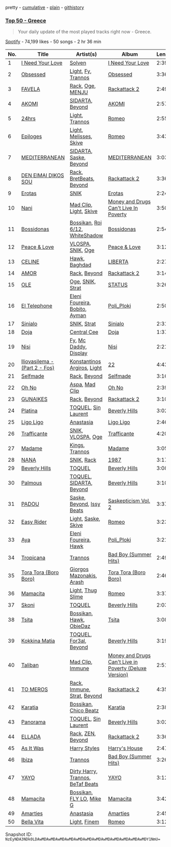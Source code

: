 pretty - [cumulative](/playlists/cumulative/37i9dQZEVXbJqdarpmTJDL.md) - [plain](/playlists/plain/37i9dQZEVXbJqdarpmTJDL) - [githistory](https://github.githistory.xyz/mackorone/spotify-playlist-archive/blob/main/playlists/plain/37i9dQZEVXbJqdarpmTJDL)

### [Top 50 \- Greece](https://open.spotify.com/playlist/37i9dQZEVXbJqdarpmTJDL)

> Your daily update of the most played tracks right now \- Greece.

[Spotify](https://open.spotify.com/user/spotify) - 74,199 likes - 50 songs - 2 hr 36 min

| No. | Title | Artist(s) | Album | Length |
|---|---|---|---|---|
| 1 | [I Need Your Love](https://open.spotify.com/track/5kl3mR1jZFE4y17rk2pzz6) | [Solven](https://open.spotify.com/artist/5pVJy0HEoSMAUOppxBJXZd) | [I Need Your Love](https://open.spotify.com/album/6qUufIa4ehWn84oTWIm0Tj) | 2:39 |
| 2 | [Obsessed](https://open.spotify.com/track/29kTgA9pGo9RYwhED65ZrS) | [Light](https://open.spotify.com/artist/1UdbiTrv73Dp7F0s3OHmn2), [Fy](https://open.spotify.com/artist/0WxSlQlue0fq99fXfGBmxA), [Trannos](https://open.spotify.com/artist/6WzxopGY3sy97IeNFaDELc) | [Obsessed](https://open.spotify.com/album/3HX0kjaTKaBiwaBhlZbGNc) | 3:36 |
| 3 | [FAVELA](https://open.spotify.com/track/0OyiXp4CdjqOYDSpzgfEx7) | [Rack](https://open.spotify.com/artist/6YYOTK6Qyv6PuFipPxCCoe), [Oge](https://open.spotify.com/artist/5NFeyNwaFGFHFycOg6zvs9), [MENJU](https://open.spotify.com/artist/0LEXmZvtgBqS9MZgqpLU6f) | [Rackattack 2](https://open.spotify.com/album/2d5prllsnc3IMl0IHIpsw8) | 2:49 |
| 4 | [AKOMI](https://open.spotify.com/track/5dKi5wRWzTPWHmUxpq96Hf) | [SIDARTA](https://open.spotify.com/artist/3jPN2U65cMPzvozEBue5zp), [Beyond](https://open.spotify.com/artist/7KcIok6StqYSedgtjmtsqP) | [AKOMI](https://open.spotify.com/album/22oawTZSHDtZmhKSESCxzE) | 2:57 |
| 5 | [24hrs](https://open.spotify.com/track/2QDibAx72jveQXPBXOKjx2) | [Light](https://open.spotify.com/artist/1UdbiTrv73Dp7F0s3OHmn2), [Trannos](https://open.spotify.com/artist/6WzxopGY3sy97IeNFaDELc) | [Romeo](https://open.spotify.com/album/2OnQLL9RttxYadI0WMt5MU) | 2:55 |
| 6 | [Epiloges](https://open.spotify.com/track/5btENPtD4TAjRGkC4IXafe) | [Light](https://open.spotify.com/artist/1UdbiTrv73Dp7F0s3OHmn2), [Melisses](https://open.spotify.com/artist/2ra3quFhImLyv0c9XTnWFl), [Skive](https://open.spotify.com/artist/1zDXh0x75B4zPVsAHDuTnO) | [Romeo](https://open.spotify.com/album/2OnQLL9RttxYadI0WMt5MU) | 3:43 |
| 7 | [MEDITERRANEAN](https://open.spotify.com/track/29GUBTed1wOd9TGkNYgz1n) | [SIDARTA](https://open.spotify.com/artist/3jPN2U65cMPzvozEBue5zp), [Saske](https://open.spotify.com/artist/1LxWE4LOhnqeaAx2tVUK6p), [Beyond](https://open.spotify.com/artist/7KcIok6StqYSedgtjmtsqP) | [MEDITERRANEAN](https://open.spotify.com/album/6zKMZiFmgQC6GKiLMFtuyY) | 3:03 |
| 8 | [DEN EIMAI DIKOS SOU](https://open.spotify.com/track/7I6fZpYaW9BjlXJEKFL1Su) | [Rack](https://open.spotify.com/artist/6YYOTK6Qyv6PuFipPxCCoe), [BretBeats](https://open.spotify.com/artist/081tiewtqFki2X2zWMzQGR), [Beyond](https://open.spotify.com/artist/7KcIok6StqYSedgtjmtsqP) | [Rackattack 2](https://open.spotify.com/album/2d5prllsnc3IMl0IHIpsw8) | 3:36 |
| 9 | [Erotas](https://open.spotify.com/track/1O4LjNjQxnzqECfTKGkko6) | [SNIK](https://open.spotify.com/artist/6wN4QyhoM6fN49kEB25rnl) | [Erotas](https://open.spotify.com/album/20dFOE5kiBCmzEf0GXrXqu) | 2:24 |
| 10 | [Nani](https://open.spotify.com/track/61BaxNqs8df4B4Vtndb9DE) | [Mad Clip](https://open.spotify.com/artist/3KcZf8BFeFBtnGyOZmUggd), [Light](https://open.spotify.com/artist/1UdbiTrv73Dp7F0s3OHmn2), [Skive](https://open.spotify.com/artist/1zDXh0x75B4zPVsAHDuTnO) | [Money and Drugs Can't Live In Poverty](https://open.spotify.com/album/4Q0nPhizN3vwTyzlvskQkC) | 3:50 |
| 11 | [Bossidonas](https://open.spotify.com/track/5tbMaO9qbA9dMQnoOtRAUR) | [Bossikan](https://open.spotify.com/artist/2Iy8kK89T3l62dJcAkflqM), [Roi 6/12](https://open.spotify.com/artist/1yBH6dqnD6xzSeCjXp9pKm), [WhiteShadow](https://open.spotify.com/artist/0lNfBIsR4PHDhcqyNd2PXw) | [Bossidonas](https://open.spotify.com/album/6BTux1NBoVY2xl7QGwkOMt) | 2:54 |
| 12 | [Peace & Love](https://open.spotify.com/track/467wh09QD0F7PhVSzxmN0M) | [VLOSPA](https://open.spotify.com/artist/5VzicjuhIv0IwMz15hEORa), [SNIK](https://open.spotify.com/artist/6wN4QyhoM6fN49kEB25rnl), [Oge](https://open.spotify.com/artist/5NFeyNwaFGFHFycOg6zvs9) | [Peace & Love](https://open.spotify.com/album/5l2gdvt4jj5zLGOsVLHNRZ) | 3:12 |
| 13 | [CELINE](https://open.spotify.com/track/2oAoWaGzQeq8JMywmukQ8J) | [Hawk](https://open.spotify.com/artist/0vUcZVCNG7i5OV0zb8Icfw), [Baghdad](https://open.spotify.com/artist/5XABVWdxtyuupsE2YUGrma) | [LIBERTA](https://open.spotify.com/album/049c0BOb2WWKTE7QoSZr2F) | 2:27 |
| 14 | [AMOR](https://open.spotify.com/track/1OGTkqFF8EmYZvDLuHAXsw) | [Rack](https://open.spotify.com/artist/6YYOTK6Qyv6PuFipPxCCoe), [Beyond](https://open.spotify.com/artist/7KcIok6StqYSedgtjmtsqP) | [Rackattack 2](https://open.spotify.com/album/2d5prllsnc3IMl0IHIpsw8) | 3:14 |
| 15 | [OLE](https://open.spotify.com/track/2G9iZhy22NiEkyAeKtKIXC) | [Oge](https://open.spotify.com/artist/5NFeyNwaFGFHFycOg6zvs9), [SNIK](https://open.spotify.com/artist/6wN4QyhoM6fN49kEB25rnl), [Strat](https://open.spotify.com/artist/48h12D3cJbqfn1ReVL9qbw) | [STATUS](https://open.spotify.com/album/3o4jrfejp2xzBi41YSwMrP) | 3:26 |
| 16 | [El Telephone](https://open.spotify.com/track/1zB8iM97STLlKaweWhtasO) | [Eleni Foureira](https://open.spotify.com/artist/39E15l8zeCDYpSZwFNX4G2), [Bobito](https://open.spotify.com/artist/7Ktyjh9YMAD3YZYF7pyHdm), [Ayman](https://open.spotify.com/artist/6ONMIIeGOgkflffHvKLe0M) | [Poli\_Ploki](https://open.spotify.com/album/79cEtUvXntL05SIK3YJiH8) | 2:50 |
| 17 | [Sinialo](https://open.spotify.com/track/1l3SxOyTfhdtHw9V4HGTzz) | [SNIK](https://open.spotify.com/artist/6wN4QyhoM6fN49kEB25rnl), [Strat](https://open.spotify.com/artist/48h12D3cJbqfn1ReVL9qbw) | [Sinialo](https://open.spotify.com/album/5QCD6BmCN4K6u2fs4L5aWq) | 2:31 |
| 18 | [Doja](https://open.spotify.com/track/3LtpKP5abr2qqjunvjlX5i) | [Central Cee](https://open.spotify.com/artist/5H4yInM5zmHqpKIoMNAx4r) | [Doja](https://open.spotify.com/album/6oECjagksATHu2UaclXrq1) | 1:37 |
| 19 | [Nisi](https://open.spotify.com/track/2xdG3MPGdmb2u57RKwQF34) | [Fy](https://open.spotify.com/artist/0WxSlQlue0fq99fXfGBmxA), [Mc Daddy](https://open.spotify.com/artist/3wuLkQuhEoK7byB0cfCCWT), [Display](https://open.spotify.com/artist/2h5alBjyxfubD2ci4vSc28) | [Nisi](https://open.spotify.com/album/1P9koamky66z8HlFHX5avf) | 2:21 |
| 20 | [Iliovasilema \- \(Part 2 \- Fos\)](https://open.spotify.com/track/3gMkuoFyby1uUf7rR7y8Km) | [Konstantinos Argiros](https://open.spotify.com/artist/5YquORfLTx6nWMlBzJstx7), [Light](https://open.spotify.com/artist/1UdbiTrv73Dp7F0s3OHmn2) | [22](https://open.spotify.com/album/6OqLxDFzcx4KrOsxZxG3VC) | 4:43 |
| 21 | [Selfmade](https://open.spotify.com/track/2ZrtlDFHOqPVN3fBJyvoaH) | [Rack](https://open.spotify.com/artist/6YYOTK6Qyv6PuFipPxCCoe), [Beyond](https://open.spotify.com/artist/7KcIok6StqYSedgtjmtsqP) | [Selfmade](https://open.spotify.com/album/3pWSjNC6ZiQ4xAwXqyd46T) | 3:16 |
| 22 | [Oh No](https://open.spotify.com/track/259d0kioJeWhOXnNBMyV0B) | [Aspa](https://open.spotify.com/artist/1dxuhrh05CDzJtEc9qEc3N), [Mad Clip](https://open.spotify.com/artist/3KcZf8BFeFBtnGyOZmUggd) | [Oh No](https://open.spotify.com/album/5hqZJensJuD1lNAmrFYyD4) | 2:39 |
| 23 | [GUNAIKES](https://open.spotify.com/track/4T0tIX6y3Lo8uKIUkwPSqw) | [Rack](https://open.spotify.com/artist/6YYOTK6Qyv6PuFipPxCCoe), [Beyond](https://open.spotify.com/artist/7KcIok6StqYSedgtjmtsqP) | [Rackattack 2](https://open.spotify.com/album/2d5prllsnc3IMl0IHIpsw8) | 3:10 |
| 24 | [Platina](https://open.spotify.com/track/0qQiT7KDAZGP1WdkWvqNah) | [TOQUEL](https://open.spotify.com/artist/7AWAljMatr7bxddF4kWzXG), [Sin Laurent](https://open.spotify.com/artist/6OBgaDVTONTa4rkGpE7sVE) | [Beverly Hills](https://open.spotify.com/album/2VntvMP9WSDqPXlsFAbhKW) | 3:02 |
| 25 | [Ligo Ligo](https://open.spotify.com/track/4ba3bmE2i6SvEXIaJYhUoJ) | [Anastasia](https://open.spotify.com/artist/2FTua3TeIGnmQQrN80DinP) | [Ligo Ligo](https://open.spotify.com/album/1vRQu7kPciIGfVhWABjTnN) | 2:46 |
| 26 | [Trafficante](https://open.spotify.com/track/4sHGVE7twEnFddJ3DqyWXs) | [SNIK](https://open.spotify.com/artist/6wN4QyhoM6fN49kEB25rnl), [VLOSPA](https://open.spotify.com/artist/5VzicjuhIv0IwMz15hEORa), [Oge](https://open.spotify.com/artist/5NFeyNwaFGFHFycOg6zvs9) | [Trafficante](https://open.spotify.com/album/0srJiVl5KXjpP3fFioNcu6) | 4:20 |
| 27 | [Madame](https://open.spotify.com/track/3KNWjZgf92VwvWAselZ6sP) | [Kings](https://open.spotify.com/artist/72zZ87G4L9Lfx0mstygJVE), [Trannos](https://open.spotify.com/artist/6WzxopGY3sy97IeNFaDELc) | [Madame](https://open.spotify.com/album/4TTT9iRgJzF4HV4N5xv8Tc) | 3:05 |
| 28 | [NANA](https://open.spotify.com/track/7hVXZVcmpcHq1DJ05dnFZK) | [SNIK](https://open.spotify.com/artist/6wN4QyhoM6fN49kEB25rnl), [Rack](https://open.spotify.com/artist/6YYOTK6Qyv6PuFipPxCCoe) | [1987](https://open.spotify.com/album/0tIrawhAe8o5l0kU66hVi4) | 3:17 |
| 29 | [Beverly Hills](https://open.spotify.com/track/5j2qq0EBEAceOdff92l4qZ) | [TOQUEL](https://open.spotify.com/artist/7AWAljMatr7bxddF4kWzXG) | [Beverly Hills](https://open.spotify.com/album/2VntvMP9WSDqPXlsFAbhKW) | 3:08 |
| 30 | [Palmous](https://open.spotify.com/track/0PUzUn6NlCsVeomsUg9SKx) | [TOQUEL](https://open.spotify.com/artist/7AWAljMatr7bxddF4kWzXG), [SIDARTA](https://open.spotify.com/artist/3jPN2U65cMPzvozEBue5zp), [Beyond](https://open.spotify.com/artist/7KcIok6StqYSedgtjmtsqP) | [Beverly Hills](https://open.spotify.com/album/2VntvMP9WSDqPXlsFAbhKW) | 3:10 |
| 31 | [PADOU](https://open.spotify.com/track/27GSRTfL7fEnLAEr3fB5YX) | [Saske](https://open.spotify.com/artist/1LxWE4LOhnqeaAx2tVUK6p), [Beyond](https://open.spotify.com/artist/7KcIok6StqYSedgtjmtsqP), [Issy Beats](https://open.spotify.com/artist/7yAdGEvj8DeiAeBuFUeU5o) | [Saskepticism Vol\. 2](https://open.spotify.com/album/3Ai3ffKaiKXsDXntUon5nP) | 3:37 |
| 32 | [Easy Rider](https://open.spotify.com/track/5WbxlSohobSgmQm8osl5Ht) | [Light](https://open.spotify.com/artist/1UdbiTrv73Dp7F0s3OHmn2), [Saske](https://open.spotify.com/artist/1LxWE4LOhnqeaAx2tVUK6p), [Skive](https://open.spotify.com/artist/1zDXh0x75B4zPVsAHDuTnO) | [Romeo](https://open.spotify.com/album/2OnQLL9RttxYadI0WMt5MU) | 3:23 |
| 33 | [Aya](https://open.spotify.com/track/1oa2VjfQHY3jOMhr4INBOf) | [Eleni Foureira](https://open.spotify.com/artist/39E15l8zeCDYpSZwFNX4G2), [Hawk](https://open.spotify.com/artist/0vUcZVCNG7i5OV0zb8Icfw) | [Poli\_Ploki](https://open.spotify.com/album/79cEtUvXntL05SIK3YJiH8) | 3:21 |
| 34 | [Tropicana](https://open.spotify.com/track/1ob6WCVuZIO5qk7jiRrHjn) | [Trannos](https://open.spotify.com/artist/6WzxopGY3sy97IeNFaDELc) | [Bad Boy \(Summer Hits\)](https://open.spotify.com/album/21rySo430y5dVWknVK0JAB) | 2:49 |
| 35 | [Tora Tora \(Boro Boro\)](https://open.spotify.com/track/4N7UpiOnVCysT8K3QqK9Me) | [Giorgos Mazonakis](https://open.spotify.com/artist/1gyBRbQACz4JJX2HRROigK), [Arash](https://open.spotify.com/artist/7hQmAXAzWI6D350VTgkKTG) | [Tora Tora \(Boro Boro\)](https://open.spotify.com/album/0fzbLBpbGXvRPpBlL1BZqC) | 2:46 |
| 36 | [Mamacita](https://open.spotify.com/track/4Wsom89nrtQXcK8xPGoViM) | [Light](https://open.spotify.com/artist/1UdbiTrv73Dp7F0s3OHmn2), [Thug Slime](https://open.spotify.com/artist/2CeSpJpSDU42CUgPdGfyo0) | [Romeo](https://open.spotify.com/album/2OnQLL9RttxYadI0WMt5MU) | 3:37 |
| 37 | [Skoni](https://open.spotify.com/track/6YfzfBiC4dpF5yv63QcLCY) | [TOQUEL](https://open.spotify.com/artist/7AWAljMatr7bxddF4kWzXG) | [Beverly Hills](https://open.spotify.com/album/2VntvMP9WSDqPXlsFAbhKW) | 2:03 |
| 38 | [Tsita](https://open.spotify.com/track/0Q0HGJc5PLw5ABsd5KADM9) | [Bossikan](https://open.spotify.com/artist/2Iy8kK89T3l62dJcAkflqM), [Hawk](https://open.spotify.com/artist/0vUcZVCNG7i5OV0zb8Icfw), [ObieDaz](https://open.spotify.com/artist/08GTkgJXi9tedLqjbLDLCP) | [Tsita](https://open.spotify.com/album/7ImiVNw05hIoKB1QaC7Zij) | 3:08 |
| 39 | [Kokkina Matia](https://open.spotify.com/track/3QGiHTjiRmfsOT3VoLhiCn) | [TOQUEL](https://open.spotify.com/artist/7AWAljMatr7bxddF4kWzXG), [For3al](https://open.spotify.com/artist/11fgryy3efAf6uY7OOzGDV), [Beyond](https://open.spotify.com/artist/7KcIok6StqYSedgtjmtsqP) | [Beverly Hills](https://open.spotify.com/album/2VntvMP9WSDqPXlsFAbhKW) | 3:19 |
| 40 | [Taliban](https://open.spotify.com/track/2M2wwA79VaXCrbxradT3VV) | [Mad Clip](https://open.spotify.com/artist/3KcZf8BFeFBtnGyOZmUggd), [Immune](https://open.spotify.com/artist/7bg4UOzqHiULOABzTycGyX) | [Money and Drugs Can't Live in Poverty \(Deluxe Version\)](https://open.spotify.com/album/3FmU169FLMfnRt9vEronwN) | 2:51 |
| 41 | [TO MEROS](https://open.spotify.com/track/6wpJx3bMzAWaPkhPAV54WF) | [Rack](https://open.spotify.com/artist/6YYOTK6Qyv6PuFipPxCCoe), [Immune](https://open.spotify.com/artist/7bg4UOzqHiULOABzTycGyX), [Strat](https://open.spotify.com/artist/48h12D3cJbqfn1ReVL9qbw), [Beyond](https://open.spotify.com/artist/7KcIok6StqYSedgtjmtsqP) | [Rackattack 2](https://open.spotify.com/album/2d5prllsnc3IMl0IHIpsw8) | 4:35 |
| 42 | [Karatia](https://open.spotify.com/track/78nfY5wYgSi0wiJYTGvB1E) | [Bossikan](https://open.spotify.com/artist/2Iy8kK89T3l62dJcAkflqM), [Chico Beatz](https://open.spotify.com/artist/00TgUofD51utqGzkMdAbWY) | [Karatia](https://open.spotify.com/album/52uQjL2vrygtoXhFmn6qru) | 2:38 |
| 43 | [Panorama](https://open.spotify.com/track/21xcnEC8ZIr8nTtI8xyDeS) | [TOQUEL](https://open.spotify.com/artist/7AWAljMatr7bxddF4kWzXG), [Sin Laurent](https://open.spotify.com/artist/6OBgaDVTONTa4rkGpE7sVE) | [Beverly Hills](https://open.spotify.com/album/2VntvMP9WSDqPXlsFAbhKW) | 3:02 |
| 44 | [ELLADA](https://open.spotify.com/track/4gIrrbZWOT4zqx8V7yvHem) | [Rack](https://open.spotify.com/artist/6YYOTK6Qyv6PuFipPxCCoe), [ZEN](https://open.spotify.com/artist/4feorXuRwMimj0XFf24gUe), [Beyond](https://open.spotify.com/artist/7KcIok6StqYSedgtjmtsqP) | [Rackattack 2](https://open.spotify.com/album/2d5prllsnc3IMl0IHIpsw8) | 3:36 |
| 45 | [As It Was](https://open.spotify.com/track/4Dvkj6JhhA12EX05fT7y2e) | [Harry Styles](https://open.spotify.com/artist/6KImCVD70vtIoJWnq6nGn3) | [Harry's House](https://open.spotify.com/album/5r36AJ6VOJtp00oxSkBZ5h) | 2:47 |
| 46 | [Ibiza](https://open.spotify.com/track/1I8WeuAQ7UAfLZiExVRiKt) | [Trannos](https://open.spotify.com/artist/6WzxopGY3sy97IeNFaDELc) | [Bad Boy \(Summer Hits\)](https://open.spotify.com/album/21rySo430y5dVWknVK0JAB) | 3:26 |
| 47 | [YAYO](https://open.spotify.com/track/33jP6Ib6JDWNmQI84YHhzD) | [Dirty Harry](https://open.spotify.com/artist/7BXe1v4YJm7R5wg2ioeA1q), [Trannos](https://open.spotify.com/artist/6WzxopGY3sy97IeNFaDELc), [BeTaf Beats](https://open.spotify.com/artist/5qDpS8QhKjNRZ6aRrcpY1Z) | [YAYO](https://open.spotify.com/album/60aBoG9g01uv2EqQDaauDg) | 3:12 |
| 48 | [Mamacita](https://open.spotify.com/track/6yX6XrUgaES6HDOYRbQIOc) | [Bossikan](https://open.spotify.com/artist/2Iy8kK89T3l62dJcAkflqM), [FLY LO](https://open.spotify.com/artist/1zeAbUJAbLOWeYpgRVnYmu), [Mike G](https://open.spotify.com/artist/7zYmrye7LvmpMkfHWrENu9) | [Mamacita](https://open.spotify.com/album/6gtVR30UwdVsyLEvavxg8n) | 3:42 |
| 49 | [Amarties](https://open.spotify.com/track/7AaxFtkinG6n5fw6ZUuxHE) | [Anastasia](https://open.spotify.com/artist/2FTua3TeIGnmQQrN80DinP) | [Amarties](https://open.spotify.com/album/0NkYD3ByHYn3i0iTMPzHHu) | 2:45 |
| 50 | [Bella Vita](https://open.spotify.com/track/5RgDsqAkTC4BVcjvM7yfQ8) | [Light](https://open.spotify.com/artist/1UdbiTrv73Dp7F0s3OHmn2), [Finem](https://open.spotify.com/artist/4BdukbROt8qmkffXOpDW50) | [Romeo](https://open.spotify.com/album/2OnQLL9RttxYadI0WMt5MU) | 3:12 |

Snapshot ID: `NzEyNDA3NDk0LDAwMDAwMDAwMDAwMDAwMDAwMDAwMDAwMDAwMDAwMDAwMDAwMDY1NmU=`
